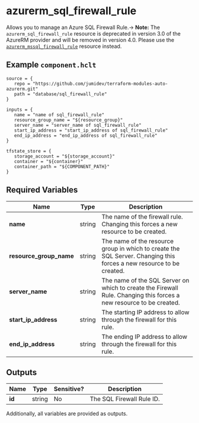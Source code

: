 # azurerm_sql_firewall_rule

Allows you to manage an Azure SQL Firewall Rule.-> **Note:** The `azurerm_sql_firewall_rule` resource is deprecated in version 3.0 of the AzureRM provider and will be removed in version 4.0. Please use the [`azurerm_mssql_firewall_rule`](https://registry.terraform.io/providers/hashicorp/azurerm/latest/docs/resources/mssql_firewall_rule) resource instead.

## Example `component.hclt`

```hcl
source = {
   repo = "https://github.com/jumidev/terraform-modules-auto-azurerm.git" 
   path = "database/sql_firewall_rule" 
}

inputs = {
   name = "name of sql_firewall_rule" 
   resource_group_name = "${resource_group}" 
   server_name = "server_name of sql_firewall_rule" 
   start_ip_address = "start_ip_address of sql_firewall_rule" 
   end_ip_address = "end_ip_address of sql_firewall_rule" 
}

tfstate_store = {
   storage_account = "${storage_account}" 
   container = "${container}" 
   container_path = "${COMPONENT_PATH}" 
}

```

## Required Variables

| Name | Type |  Description |
| ---- | --------- |  ----------- |
| **name** | string |  The name of the firewall rule. Changing this forces a new resource to be created. | 
| **resource_group_name** | string |  The name of the resource group in which to create the SQL Server. Changing this forces a new resource to be created. | 
| **server_name** | string |  The name of the SQL Server on which to create the Firewall Rule. Changing this forces a new resource to be created. | 
| **start_ip_address** | string |  The starting IP address to allow through the firewall for this rule. | 
| **end_ip_address** | string |  The ending IP address to allow through the firewall for this rule. | 



## Outputs

| Name | Type | Sensitive? | Description |
| ---- | ---- | --------- | --------- |
| **id** | string | No  | The SQL Firewall Rule ID. | 

Additionally, all variables are provided as outputs.

